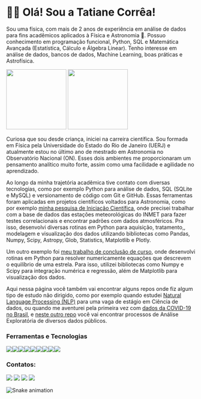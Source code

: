 # 👋😄 Olá! Sou a Tatiane Corrêa!
Sou uma física, com mais de 2 anos de experiência em análise de dados para fins acadêmicos aplicados à Física e Astronomia 🔭.  Possuo conhecimento em programação funcional, Python, SQL e Matemática Avançada (Estatística, Cálculo e Álgebra Linear). Tenho interesse em análise de dados, bancos de dados, Machine Learning, boas práticas e Astrofísica.

<img height="160em" src="https://github-readme-stats.vercel.app/api/top-langs/?username=taticorrea&layout=compact&langs_count=7&theme=dracula"/>    <img height="160em" src="https://github-readme-stats.vercel.app/api?username=taticorrea&show_icons=true&theme=dracula&include_all_commits=true&count_private=true"/>

Curiosa que sou desde criança, iniciei na carreira científica. Sou formada em Física pela Universidade do Estado do Rio de Janeiro (UERJ) e atualmente estou no último ano de mestrado em Astronomia no Observatório Nacional (ON). Esses dois ambientes me proporcionaram um pensamento analítico muito forte, assim como uma facilidade e agilidade no aprendizado.

Ao longo da minha trajetória acadêmica tive contato com diversas tecnologias, como por exemplo Python para análise de dados, SQL (SQLite e MySQL) e versionamento de código com Git e GitHub. Essas ferramentas foram aplicadas em projetos científicos voltados para Astronomia, como por exemplo <a href = "https://github.com/taticorrea/OASI">minha pesquisa de Iniciação Científica</a>, onde precisei trabalhar com a base de dados das estações meteorológicas do INMET para fazer testes correlacionais e encontrar padrões com dados atmosféricos. Pra isso, desenvolvi diversas rotinas em Python para aquisição, tratamento,, modelagem e visualização dos dados utilizando bibliotecas como Pandas, Numpy, Scipy, Astropy, Glob, Statistics, Matplotlib e Plotly.

Um outro exemplo foi <a href = "https://github.com/taticorrea/monografia">meu trabalho de conclusão de curso</a>, onde desenvolvi rotinas em Python para resolver numericamente equações que descrevem o equilíbrio de uma estrela. Para isso, utilizei bibliotecas como Numpy e Scipy para integração numérica e regressão, além de Matplotlib para visualização dos dados. 

Aqui nessa página você também vai encontrar alguns repos onde fiz algum tipo de estudo não dirigido, como por exemplo quando estudei <a href = "https://github.com/taticorrea/NLP">Natural Language Processing (NLP)</a> para uma vaga de estágio em Ciência de dados, ou quando me aventurei pela primeira vez com <a href="https://github.com/taticorrea/covid-19"> dados da COVID-19 no Brasil</a>, e <a href="https://github.com/taticorrea/Analise-de-Dados/blob/main/README.md"> neste outro repo</a> você vai encontrar processos de Análise Exploratória de diversos dados públicos.
### Ferramentas e Tecnologias
<img src="https://img.shields.io/badge/SQLite-07405E?style=for-the-badge&logo=sqlite&logoColor=white" /><img src="https://img.shields.io/badge/MySQL-005C84?style=for-the-badge&logo=mysql&logoColor=white"><img src="https://img.shields.io/badge/Python-FFD43B?style=for-the-badge&logo=python&logoColor=darkgreen"><img src="https://img.shields.io/badge/SciPy-654FF0?style=for-the-badge&logo=SciPy&logoColor=white"><img src="https://img.shields.io/badge/Pandas-2C2D72?style=for-the-badge&logo=pandas&logoColor=white"><img src="https://img.shields.io/badge/Numpy-777BB4?style=for-the-badge&logo=numpy&logoColor=white"><img src="https://img.shields.io/badge/Plotly-239120?style=for-the-badge&logo=plotly&logoColor=white"><img src="https://img.shields.io/badge/scikit_learn-F7931E?style=for-the-badge&logo=scikit-learn&logoColor=white"><img src="https://img.shields.io/badge/conda-342B029.svg?&style=for-the-badge&logo=anaconda&logoColor=white">


### Contatos:

<div>
<a href="https://www.youtube.com/channel/UCjxdPRZVTAKPECnBiXotoSA" target="_blank"><img src="https://img.shields.io/badge/YouTube-FF0000?style=for-the-badge&logo=youtube&logoColor=white" target="_blank"></a>
<a href="https://instagram.com/taaaticorrea" target="_blank"><img src="https://img.shields.io/badge/-Instagram-%23E4405F?style=for-the-badge&logo=instagram&logoColor=white" target="_blank"></a>
<a href = "correa.tcs@gmail.com"><img src="https://img.shields.io/badge/Gmail-D14836?style=for-the-badge&logo=gmail&logoColor=white" target="_blank"></a>
<a href="https://www.linkedin.com/in/taticorrea/" target="_blank"><img src="https://img.shields.io/badge/-LinkedIn-%230077B5?style=for-the-badge&logo=linkedin&logoColor=white" target="_blank"></a>   
</div>

  

![Snake animation](https://github.com/taticorrea/taticorrea/blob/output/github-contribution-grid-snake.svg)


</div>
